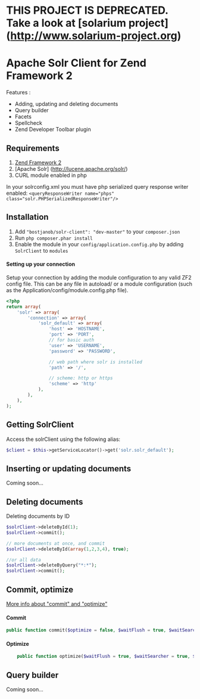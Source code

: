 # THIS PROJECT IS DEPRECATED. Take a look at [solarium project] (http://www.solarium-project.org)




# Apache Solr Client for Zend Framework 2

Features :

  - Adding, updating and deleting documents
  - Query builder
  - Facets
  - Spellcheck
  - Zend Developer Toolbar plugin

## Requirements
 1. [Zend Framework 2](http://www.github.com/zendframework/zf2)
 2. [Apache Solr] (http://lucene.apache.org/solr/)
 3. CURL module enabled in php

In your solrconfig.xml you must have php serialized query response writer enabled:
``<queryResponseWriter name="phps" class="solr.PHPSerializedResponseWriter"/>``

## Installation

 1.  Add `"bostjanob/solr-client": "dev-master"` to your `composer.json`
 2.  Run `php composer.phar install`
 3.  Enable the module in your `config/application.config.php` by adding `SolrClient` to `modules`

#### Setting up your connection

Setup your connection by adding the module configuration to any valid ZF2 config file. This can be any file in autoload/
or a module configuration (such as the Application/config/module.config.php file).

```php
<?php
return array(
    'solr' => array(
        'connection' => array(
            'solr_default' => array(
                'host' => 'HOSTNAME',
                'port' => 'PORT',
                // for basic auth
                'user' => 'USERNAME', 
                'password' => 'PASSWORD',

                // web path where solr is installed
                'path' => '/', 

                // scheme: http or https
                'scheme' => 'http'
            ),
        ),
    ),
);
```

## Getting SolrClient

Access the solrClient using the following alias:

```php
$client = $this->getServiceLocator()->get('solr.solr_default');
```

## Inserting or updating documents
Coming soon...

## Deleting documents
Deleting documents by ID
```php
$solrClient->deleteById(1);
$solrClient->commit();

// more documents at once, and commit
$solrClient->deleteById(array(1,2,3,4), true);

//or all data
$solrClient->deleteByQuery("*:*");
$solrClient->commit();
```

## Commit, optimize
[More info about "commit" and "optimize"](http://wiki.apache.org/solr/UpdateXmlMessages#A.22commit.22_and_.22optimize.22)

#### Commit
```php
public function commit($optimize = false, $waitFlush = true, $waitSearcher = true)
```

#### Optimize
```php
    public function optimize($waitFlush = true, $waitSearcher = true, $maxSegments = 1)
```

## Query builder
Coming soon...
